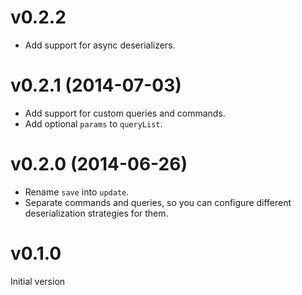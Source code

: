 # v0.2.2

* Add support for async deserializers.

# v0.2.1 (2014-07-03)

* Add support for custom queries and commands.
* Add optional `params` to `queryList`.

# v0.2.0 (2014-06-26)

* Rename `save` into `update`.
* Separate commands and queries, so you can configure different deserialization strategies for them.

# v0.1.0

Initial version